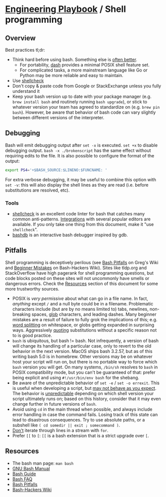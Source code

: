 # [Engineering Playbook](../README.md) / Shell programming

## Overview

Best practices tl;dr:

* Think hard before using bash. Something else is [often better](https://mywiki.wooledge.org/BashWeaknesses).
  * For portability, [dash](http://gondor.apana.org.au/~herbert/dash/) provides a minimal POSIX shell feature set.
  * For complicated tasks, a more mainstream language like Go or Python may be more reliable and easy to maintain.
* Use [shellcheck](https://shellcheck.net)
* Don't copy & paste code from Google or StackExchange unless you fully understand it
* Keep your bash version up to date with your package manager (e.g. `brew install bash` and routinely running `bash upgrade`), or stick to whatever version your team has agreed to standardize on (e.g. `brew pin bash`). However, be aware that behavior of bash code can vary slightly between different versions of the interpreter.

## Debugging

Bash will emit debugging output after `set -x` is executed. `set +x` to disable debugging output. `bash -x ./brokenscript` has the same effect without requiring edits to the file. It is also possible to configure the format of the output:

```sh
export PS4='+$BASH_SOURCE:$LINENO:$FUNCNAME: '
```

For extra verbose debugging, it may be useful to combine this option with `set -v`: this will also display the shell lines as they are read (i.e. before substitutions are resolved, etc).

### Tools

* [shellcheck](https://shellcheck.net) is an excellent code linter for bash that catches many common anti-patterns. [Integrations](https://github.com/koalaman/shellcheck#user-content-in-your-editor) with several popular editors are available. If you only take one thing from this document, make it "use `shellcheck`".
* [bashdb](http://bashdb.sourceforge.net/) is an interactive bash debugger inspired by gdb.

## Pitfalls

Shell programming is deceptively perilous (see [Bash Pitfalls](https://mywiki.wooledge.org/BashPitfalls) on Greg's Wiki and [Beginner Mistakes](https://wiki.bash-hackers.org/scripting/newbie_traps) on Bash-Hackers Wiki). Sites like tldp.org and StackOverflow have high pagerank for shell programming questions, but code blocks posted on these sites will not uncommonly have smells or dangerous errors. Check the [Resources](#Resources) section of this document for some more trustworthy sources.

* POSIX is _very permissive_ about what can go in a file name. In fact, _anything_ except `/` and a null byte could be in a filename. Problematic characters include (but are by no means limited to) tabs, newlines, non-breaking spaces, [glob](https://mywiki.wooledge.org/glob) characters, and leading dashes. Many beginner mistakes are a result of failure to fully grok the implications of this; e.g. [word splitting](https://mywiki.wooledge.org/WordSplitting) on whitespace, or globs getting expanded in surprising ways. Aggressively [quoting](https://mywiki.wooledge.org/Quotes) substitutions without a specific reason not to is good practice.
* `bash` is ubiquitous, but bash != bash. Not infrequently, a version of bash will change its handling of a particular case, only to revert to the old behavior in the next version. MacOS ships bash 3.2.57, but as of this writing bash 5.0 is in homebrew. Other versions may be on whatever host your script will run on, but there is no portable way to force which `bash` version you will get. On many systems, `/bin/sh` resolves to `bash` in POSIX compatibility mode, but you can't be guaranteed of that: prefer being explicit and using `#!/usr/bin/env bash` for the shebang.
* Be aware of the unpredictable behavior of `set -e` / `set -o errexit`. This is useful when developing a script, but [may not behave as you expect](http://www.fvue.nl/wiki/Bash:_Error_handling). The behavior is [unpredictable](https://www.in-ulm.de/~mascheck/various/set-e/) depending on which shell version your script ultimately runs on; based on this history, consider that it may even change further in future versions of `bash`.
* Avoid using `cd` in the main thread when possible, and always include error handling in case the command fails. Losing track of this state can lead to disastrous consequences. Try to use absolute paths, or a subshell like `( cd somedir || exit ; somecommand )`.
* [Don't](https://mywiki.wooledge.org/DontReadLinesWithFor) iterate through lines in a stream with `for`.
* Prefer `[[` to `[`: `[[` is a bash extension that is a strict upgrade over `[`.

## Resources

* The bash man page: `man bash`
* [GNU Bash Manual](http://gnu.org/s/bash/manual)
* [Bash Guide](http://mywiki.wooledge.org/BashGuide)
* [Bash FAQ](http://mywiki.wooledge.org/BashFAQ)
* [Bash Pitfalls](https://mywiki.wooledge.org/BashPitfalls)
* [Bash-Hackers Wiki](http://wiki.bash-hackers.org/)
